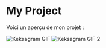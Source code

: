 # My Project

Voici un aperçu de mon projet :

![Keksagram GIF](./gifs/keksagram.gif)
![Keksagram GIF 2](./gifs/keksagram2.gif)
